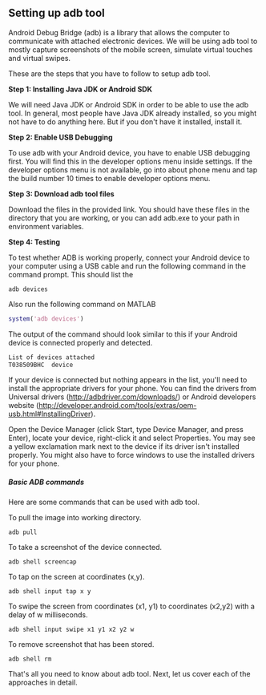 ## Setting up adb tool

Android Debug Bridge (adb) is a library that allows the computer to communicate with attached electronic devices. We will be using adb tool to mostly capture screenshots of the mobile screen, simulate virtual touches and virtual swipes. 

These are the steps that you have to follow to setup adb tool.

**Step 1: Installing Java JDK or Android SDK**

We will need Java JDK or Android SDK in order to be able to use the adb tool. In general, most people have Java JDK already installed, so you might not have to do anything here. But if you don't have it installed, install it.

**Step 2: Enable USB Debugging**

To use adb with your Android device, you have to enable USB debugging first. You will find this in the developer options menu inside settings. If the developer options menu is not available, go into about phone menu and tap the build number 10 times to enable developer options menu.

**Step 3: Download adb tool files**

Download the files in the provided link. You should have these files in the directory that you are working, or you can add adb.exe to your path in environment variables.

**Step 4: Testing**

To test whether ADB is working properly, connect your Android device to your computer using a USB cable and run the following command in the command prompt. This should list the 
```
adb devices
```

Also run the following command on MATLAB
```MATLAB
system('adb devices')
```

The output of the command should look similar to this if your Android device is connected properly and detected.

```C
List of devices attached  
T038509BHC	device
```

If your device is connected but nothing appears in the list, you'll need to install the appropriate drivers for your phone. You can find the drivers from Universal drivers (http://adbdriver.com/downloads/) or Android developers website (http://developer.android.com/tools/extras/oem-usb.html#InstallingDriver).

Open the Device Manager (click Start, type Device Manager, and press Enter), locate your device, right-click it and select Properties. You may see a yellow exclamation mark next to the device if its driver isn't installed properly. You might also have to force windows to use the installed drivers for your phone.

##### Basic ADB commands

Here are some commands that can be used with adb tool.

To pull the image into working directory.
```
adb pull 
```

To take a screenshot of the device connected.
```
adb shell screencap 
```

To tap on the screen at coordinates (x,y).
```
adb shell input tap x y
```

To swipe the screen from coordinates (x1, y1) to coordinates (x2,y2) with a delay of w milliseconds.
```
adb shell input swipe x1 y1 x2 y2 w
```

To remove screenshot that has been stored.
```
adb shell rm 
```

That's all you need to know about adb tool. Next, let us cover each of the approaches in detail.